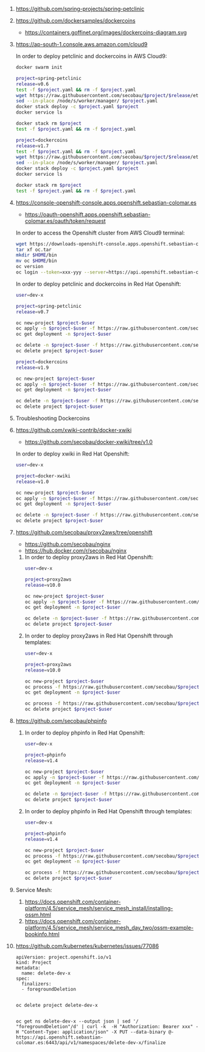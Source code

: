 1. https://github.com/spring-projects/spring-petclinic
1. https://github.com/dockersamples/dockercoins
   * https://containers.goffinet.org/images/dockercoins-diagram.svg
1. https://ap-south-1.console.aws.amazon.com/cloud9
   
   In order to deploy petclinic and dockercoins in AWS Cloud9:
   ```bash
   docker swarm init
   
   project=spring-petclinic
   release=v0.6
   test -f $project.yaml && rm -f $project.yaml
   wget https://raw.githubusercontent.com/secobau/$project/$release/etc/docker/swarm/$project.yaml
   sed --in-place /node/s/worker/manager/ $project.yaml
   docker stack deploy -c $project.yaml $project
   docker service ls

   docker stack rm $project
   test -f $project.yaml && rm -f $project.yaml

   project=dockercoins
   release=v1.7
   test -f $project.yaml && rm -f $project.yaml
   wget https://raw.githubusercontent.com/secobau/$project/$release/etc/docker/swarm/$project.yaml
   sed --in-place /node/s/worker/manager/ $project.yaml
   docker stack deploy -c $project.yaml $project
   docker service ls

   docker stack rm $project
   test -f $project.yaml && rm -f $project.yaml
   
   
   ``` 
1. https://console-openshift-console.apps.openshift.sebastian-colomar.es
   * https://oauth-openshift.apps.openshift.sebastian-colomar.es/oauth/token/request

   In order to access the Openshift cluster from AWS Cloud9 terminal:
   ```bash
   wget https://downloads-openshift-console.apps.openshift.sebastian-colomar.es/amd64/linux/oc.tar
   tar xf oc.tar
   mkdir $HOME/bin
   mv oc $HOME/bin
   oc version 
   oc login --token=xxx-yyy --server=https://api.openshift.sebastian-colomar.es:6443
   
   
   ```   
   In order to deploy petclinic and dockercoins in Red Hat Openshift:
   ```bash
   user=dev-x
   
   project=spring-petclinic
   release=v0.7
   
   oc new-project $project-$user
   oc apply -n $project-$user -f https://raw.githubusercontent.com/secobau/$project/$release/etc/docker/kubernetes/openshift/$project.yaml
   oc get deployment -n $project-$user
   
   oc delete -n $project-$user -f https://raw.githubusercontent.com/secobau/$project/$release/etc/docker/kubernetes/openshift/$project.yaml
   oc delete project $project-$user
   
   project=dockercoins
   release=v1.9
   
   oc new-project $project-$user
   oc apply -n $project-$user -f https://raw.githubusercontent.com/secobau/$project/$release/etc/docker/kubernetes/openshift/$project.yaml
   oc get deployment -n $project-$user
   
   oc delete -n $project-$user -f https://raw.githubusercontent.com/secobau/$project/$release/etc/docker/kubernetes/openshift/$project.yaml
   oc delete project $project-$user


   ```
1. Troubleshooting Dockercoins   
1. https://github.com/xwiki-contrib/docker-xwiki
   * https://github.com/secobau/docker-xwiki/tree/v1.0

   In order to deploy xwiki in Red Hat Openshift:
   ```bash
   user=dev-x
   
   project=docker-xwiki
   release=v1.0
   
   oc new-project $project-$user
   oc apply -n $project-$user -f https://raw.githubusercontent.com/secobau/$project/$release/etc/docker/kubernetes/openshift/$project.yaml
   oc get deployment -n $project-$user
   
   oc delete -n $project-$user -f https://raw.githubusercontent.com/secobau/$project/$release/etc/docker/kubernetes/openshift/$project.yaml
   oc delete project $project-$user


   ```
1. https://github.com/secobau/proxy2aws/tree/openshift
   * https://github.com/secobau/nginx
   * https://hub.docker.com/r/secobau/nginx

   1. In order to deploy proxy2aws in Red Hat Openshift:
      ```bash
      user=dev-x

      project=proxy2aws
      release=v10.0

      oc new-project $project-$user
      oc apply -n $project-$user -f https://raw.githubusercontent.com/secobau/$project/$release/etc/docker/kubernetes/openshift/$project.yaml
      oc get deployment -n $project-$user

      oc delete -n $project-$user -f https://raw.githubusercontent.com/secobau/$project/$release/etc/docker/kubernetes/openshift/$project.yaml
      oc delete project $project-$user


      ```
   1. In order to deploy proxy2aws in Red Hat Openshift through templates:
      ```bash
      user=dev-x

      project=proxy2aws
      release=v10.0

      oc new-project $project-$user
      oc process -f https://raw.githubusercontent.com/secobau/$project/$release/etc/docker/kubernetes/openshift/templates/$project.yaml | oc apply -n $project-$user -f -
      oc get deployment -n $project-$user

      oc process -f https://raw.githubusercontent.com/secobau/$project/$release/etc/docker/kubernetes/openshift/templates/$project.yaml | oc delete -n $project-$user -f -
      oc delete project $project-$user


      ```
1. https://github.com/secobau/phpinfo

   1. In order to deploy phpinfo in Red Hat Openshift:
      ```bash
      user=dev-x

      project=phpinfo
      release=v1.4

      oc new-project $project-$user
      oc apply -n $project-$user -f https://raw.githubusercontent.com/secobau/$project/$release/etc/docker/kubernetes/openshift/$project.yaml
      oc get deployment -n $project-$user

      oc delete -n $project-$user -f https://raw.githubusercontent.com/secobau/$project/$release/etc/docker/kubernetes/openshift/$project.yaml
      oc delete project $project-$user


      ```
   1. In order to deploy phpinfo in Red Hat Openshift through templates:
      ```bash
      user=dev-x

      project=phpinfo
      release=v1.4

      oc new-project $project-$user
      oc process -f https://raw.githubusercontent.com/secobau/$project/$release/etc/docker/kubernetes/openshift/templates/$project.yaml | oc apply -n $project-$user -f -
      oc get deployment -n $project-$user

      oc process -f https://raw.githubusercontent.com/secobau/$project/$release/etc/docker/kubernetes/openshift/templates/$project.yaml | oc delete -n $project-$user -f -
      oc delete project $project-$user


      ```
1. Service Mesh:
   1. https://docs.openshift.com/container-platform/4.5/service_mesh/service_mesh_install/installing-ossm.html
   1. https://docs.openshift.com/container-platform/4.5/service_mesh/service_mesh_day_two/ossm-example-bookinfo.html
1. https://github.com/kubernetes/kubernetes/issues/77086
   
   ```
   apiVersion: project.openshift.io/v1
   kind: Project
   metadata:
     name: delete-dev-x
   spec:
     finalizers:
     - foregroundDeletion


   ```
   ```
   oc delete project delete-dev-x
   
   
   ```
   ```
   oc get ns delete-dev-x --output json | sed '/ "foregroundDeletion"/d' | curl -k  -H "Authorization: Bearer xxx" -H "Content-Type: application/json" -X PUT --data-binary @- https://api.openshift.sebastian-colomar.es:6443/api/v1/namespaces/delete-dev-x/finalize
   
   
   ```
